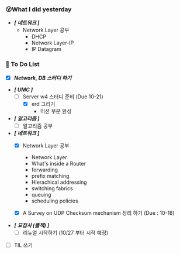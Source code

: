 ### 😮What I did yesterday

- ***[ 네트워크 ]***
  - Network Layer 공부
      - DHCP
      - Network Layer-IP
      - IP Datagram

###  🤔 To Do List

- [x] ***Network, DB 스터디 하기***

- ***[ UMC ]***
  - [ ] Server w4 스터디 준비 (Due 10-21)
    - [X] erd 그리기 
      - 미션 부분 완성

- ***[ 알고리즘 ]***
  - [ ] 알고리즘 공부

- ***[ 네트워크 ]***
  - [X] Network Layer 공부
      - Network Layer
      - What's inside a Router
      - forwarding
      - prefix matching
      - Hierachical addressing
      - switching fabrics
      - queuing
      - scheduling policies
  - [x] A Survey on UDP Checksum mechanism 정리 하기 (Due : 10-18)


- ***[ 묘집사 (플젝) ]***
  - [ ] 리뉴얼 시작하기 (10/27 부터 시작 예정)
  
- [ ] TIL 쓰기
